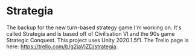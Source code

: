 # Strategia
 
The backup for the new turn-based strategy game I'm working on. It's called Strategia and is based off of Civilisation VI and the 90s game Strategic Conquest. This project uses Unity 2020.1.5f1. The Trello page is here: https://trello.com/b/g2jaVjZD/strategia.
